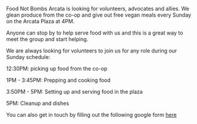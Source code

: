 Food Not Bombs Arcata is looking for volunteers, advocates and allies. We glean produce from the co-op and give out free vegan meals every Sunday on the Arcata Plaza at 4PM.

Anyone can stop by to help serve food with us and this is a great way to meet the group and start helping.

We are always looking for volunteers to join us for any role during our Sunday schedule:

12:30PM: picking up food from the co-op

1PM - 3:45PM: Prepping and cooking food

3:50PM - 5PM: Setting up and serving food in the plaza

5PM: Cleanup and dishes

You can also get in touch by filling out the following google form [here](https://docs.google.com/forms/d/e/1FAIpQLScwlUxvl8ORv_8l9fJncTb1AJz2bpqc1nWV4Li1mMyfd8e33w/viewform)